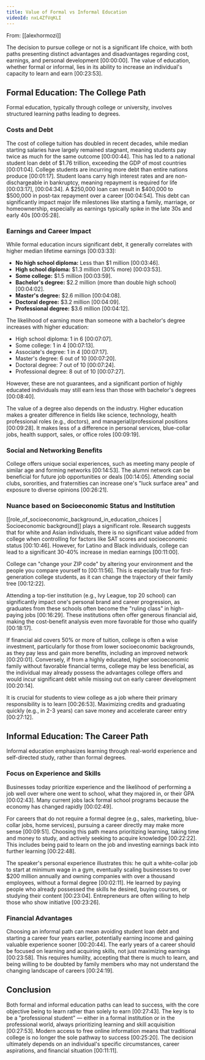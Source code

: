 ```yaml
---
title: Value of Formal vs Informal Education
videoId: nxL4ZfVqKLI
---
```


From: [[alexhormozi]] <br/> 

The decision to pursue college or not is a significant life choice, with both paths presenting distinct advantages and disadvantages regarding cost, earnings, and personal development <a class="yt-timestamp" data-t="00:00:00">[00:00:00]</a>. The value of education, whether formal or informal, lies in its ability to increase an individual's capacity to learn and earn <a class="yt-timestamp" data-t="00:23:53">[00:23:53]</a>.

## Formal Education: The College Path

Formal education, typically through college or university, involves structured learning paths leading to degrees.

### Costs and Debt
The cost of college tuition has doubled in recent decades, while median starting salaries have largely remained stagnant, meaning students pay twice as much for the same outcome <a class="yt-timestamp" data-t="00:00:44">[00:00:44]</a>. This has led to a national student loan debt of $1.76 trillion, exceeding the GDP of most countries <a class="yt-timestamp" data-t="00:01:04">[00:01:04]</a>. College students are incurring more debt than entire nations produce <a class="yt-timestamp" data-t="00:01:17">[00:01:17]</a>. Student loans carry high interest rates and are non-dischargeable in bankruptcy, meaning repayment is required for life <a class="yt-timestamp" data-t="00:03:17">[00:03:17]</a>, <a class="yt-timestamp" data-t="00:04:34">[00:04:34]</a>. A $250,000 loan can result in $400,000 to $500,000 in post-tax repayment over a career <a class="yt-timestamp" data-t="00:04:54">[00:04:54]</a>. This debt can significantly impact major life milestones like starting a family, marriage, or homeownership, especially as earnings typically spike in the late 30s and early 40s <a class="yt-timestamp" data-t="00:05:28">[00:05:28]</a>.

### Earnings and Career Impact
While formal education incurs significant debt, it generally correlates with higher median lifetime earnings <a class="yt-timestamp" data-t="00:03:33">[00:03:33]</a>:
*   **No high school diploma:** Less than $1 million <a class="yt-timestamp" data-t="00:03:46">[00:03:46]</a>.
*   **High school diploma:** $1.3 million (30% more) <a class="yt-timestamp" data-t="00:03:53">[00:03:53]</a>.
*   **Some college:** $1.5 million <a class="yt-timestamp" data-t="00:03:59">[00:03:59]</a>.
*   **Bachelor's degree:** $2.2 million (more than double high school) <a class="yt-timestamp" data-t="00:04:02">[00:04:02]</a>.
*   **Master's degree:** $2.6 million <a class="yt-timestamp" data-t="00:04:08">[00:04:08]</a>.
*   **Doctoral degree:** $3.2 million <a class="yt-timestamp" data-t="00:04:09">[00:04:09]</a>.
*   **Professional degree:** $3.6 million <a class="yt-timestamp" data-t="00:04:12">[00:04:12]</a>.

The likelihood of earning more than someone with a bachelor's degree increases with higher education:
*   High school diploma: 1 in 6 <a class="yt-timestamp" data-t="00:07:07">[00:07:07]</a>.
*   Some college: 1 in 4 <a class="yt-timestamp" data-t="00:07:13">[00:07:13]</a>.
*   Associate's degree: 1 in 4 <a class="yt-timestamp" data-t="00:07:17">[00:07:17]</a>.
*   Master's degree: 6 out of 10 <a class="yt-timestamp" data-t="00:07:20">[00:07:20]</a>.
*   Doctoral degree: 7 out of 10 <a class="yt-timestamp" data-t="00:07:24">[00:07:24]</a>.
*   Professional degree: 8 out of 10 <a class="yt-timestamp" data-t="00:07:27">[00:07:27]</a>.

However, these are not guarantees, and a significant portion of highly educated individuals may still earn less than those with bachelor's degrees <a class="yt-timestamp" data-t="00:08:40">[00:08:40]</a>.

The value of a degree also depends on the industry. Higher education makes a greater difference in fields like science, technology, health professional roles (e.g., doctors), and managerial/professional positions <a class="yt-timestamp" data-t="00:09:28">[00:09:28]</a>. It makes less of a difference in personal services, blue-collar jobs, health support, sales, or office roles <a class="yt-timestamp" data-t="00:09:19">[00:09:19]</a>.

### Social and Networking Benefits
College offers unique social experiences, such as meeting many people of similar age and forming networks <a class="yt-timestamp" data-t="00:14:53">[00:14:53]</a>. The alumni network can be beneficial for future job opportunities or deals <a class="yt-timestamp" data-t="00:14:05">[00:14:05]</a>. Attending social clubs, sororities, and fraternities can increase one's "luck surface area" and exposure to diverse opinions <a class="yt-timestamp" data-t="00:26:21">[00:26:21]</a>.

### Nuance based on Socioeconomic Status and Institution
[[role_of_socioeconomic_background_in_education_choices | Socioeconomic background]] plays a significant role. Research suggests that for white and Asian individuals, there is no significant value added from college when controlling for factors like SAT scores and socioeconomic status <a class="yt-timestamp" data-t="00:10:46">[00:10:46]</a>. However, for Latino and Black individuals, college can lead to a significant 30-40% increase in median earnings <a class="yt-timestamp" data-t="00:11:00">[00:11:00]</a>.

College can "change your ZIP code" by altering your environment and the people you compare yourself to <a class="yt-timestamp" data-t="00:11:56">[00:11:56]</a>. This is especially true for first-generation college students, as it can change the trajectory of their family tree <a class="yt-timestamp" data-t="00:12:22">[00:12:22]</a>.

Attending a top-tier institution (e.g., Ivy League, top 20 school) can significantly impact one's personal brand and career progression, as graduates from these schools often become the "ruling class" in high-paying jobs <a class="yt-timestamp" data-t="00:16:29">[00:16:29]</a>. These institutions often offer generous financial aid, making the cost-benefit analysis even more favorable for those who qualify <a class="yt-timestamp" data-t="00:18:17">[00:18:17]</a>.

If financial aid covers 50% or more of tuition, college is often a wise investment, particularly for those from lower socioeconomic backgrounds, as they pay less and gain more benefits, including an improved network <a class="yt-timestamp" data-t="00:20:01">[00:20:01]</a>. Conversely, if from a highly educated, higher socioeconomic family without favorable financial terms, college may be less beneficial, as the individual may already possess the advantages college offers and would incur significant debt while missing out on early career development <a class="yt-timestamp" data-t="00:20:14">[00:20:14]</a>.

It is crucial for students to view college as a job where their primary responsibility is to learn <a class="yt-timestamp" data-t="00:26:53">[00:26:53]</a>. Maximizing credits and graduating quickly (e.g., in 2-3 years) can save money and accelerate career entry <a class="yt-timestamp" data-t="00:27:12">[00:27:12]</a>.

## Informal Education: The Career Path

Informal education emphasizes learning through real-world experience and self-directed study, rather than formal degrees.

### Focus on Experience and Skills
Businesses today prioritize experience and the likelihood of performing a job well over where one went to school, what they majored in, or their GPA <a class="yt-timestamp" data-t="00:02:43">[00:02:43]</a>. Many current jobs lack formal school programs because the economy has changed rapidly <a class="yt-timestamp" data-t="00:02:49">[00:02:49]</a>.

For careers that do not require a formal degree (e.g., sales, marketing, blue-collar jobs, home services), pursuing a career directly may make more sense <a class="yt-timestamp" data-t="00:09:51">[00:09:51]</a>. Choosing this path means prioritizing learning, taking time and money to study, and actively seeking to acquire knowledge <a class="yt-timestamp" data-t="00:22:22">[00:22:22]</a>. This includes being paid to learn on the job and investing earnings back into further learning <a class="yt-timestamp" data-t="00:22:48">[00:22:48]</a>.

The speaker's personal experience illustrates this: he quit a white-collar job to start at minimum wage in a gym, eventually scaling businesses to over $200 million annually and owning companies with over a thousand employees, without a formal degree <a class="yt-timestamp" data-t="00:02:11">[00:02:11]</a>. He learned by paying people who already possessed the skills he desired, buying courses, or studying their content <a class="yt-timestamp" data-t="00:23:04">[00:23:04]</a>. Entrepreneurs are often willing to help those who show initiative <a class="yt-timestamp" data-t="00:23:26">[00:23:26]</a>.

### Financial Advantages
Choosing an informal path can mean avoiding student loan debt and starting a career four years earlier, potentially earning income and gaining valuable experience sooner <a class="yt-timestamp" data-t="00:20:44">[00:20:44]</a>. The early years of a career should be focused on learning and acquiring skills, not just maximizing earnings <a class="yt-timestamp" data-t="00:23:58">[00:23:58]</a>. This requires humility, accepting that there is much to learn, and being willing to be doubted by family members who may not understand the changing landscape of careers <a class="yt-timestamp" data-t="00:24:19">[00:24:19]</a>.

## Conclusion

Both formal and informal education paths can lead to success, with the core objective being to learn rather than solely to earn <a class="yt-timestamp" data-t="00:27:43">[00:27:43]</a>. The key is to be a "professional student" — either in a formal institution or in the professional world, always prioritizing learning and skill acquisition <a class="yt-timestamp" data-t="00:27:53">[00:27:53]</a>. Modern access to free online information means that traditional college is no longer the sole pathway to success <a class="yt-timestamp" data-t="00:25:20">[00:25:20]</a>. The decision ultimately depends on an individual's specific circumstances, career aspirations, and financial situation <a class="yt-timestamp" data-t="00:11:11">[00:11:11]</a>.